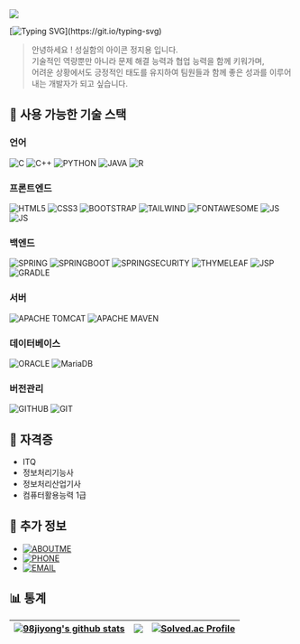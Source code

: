 <!--
> https://eunhee-programming.tistory.com/244<br>
> https://zzsza.github.io/development/2020/07/10/make-github-profile-readme/<br>
> https://hulrud.tistory.com/3<br>
> https://whkakrkr.tistory.com/entry/Github-Readme-%EA%BE%B8%EB%AF%B8%EA%B8%B0-%EC%B4%9D%EC%A0%95%EB%A6%AC-%F0%9F%8E%A8
![BOOTSTRAP](https://img.shields.io/badge/Bootstrap-563D7C?style=for-the-badge&logo=bootstrap&logoColor=white)
![JUPYTER](https://img.shields.io/badge/Made%20with-Jupyter-orange?style=for-the-badge&logo=Jupyter)
![GOOGLECOLAB](https://img.shields.io/badge/Colab-F9AB00?style=for-the-badge&logo=googlecolab&color=525252)
![SUBLIME TEXT](https://img.shields.io/badge/sublime_text-%23575757.svg?&style=for-the-badge&logo=sublime-text&logoColor=important)
-->

<!--
<a href="https://git.io/typing-svg"><img src="https://readme-typing-svg.demolab.com?font=Alkatra&weight=500&size=45&duration=3000&pause=1000&center=true&multiline=true&width=600&lines=%F0%9F%91%8B+Welcome+to+Jiyong's+Github+!" alt="Typing SVG" /></a>
-->

<img src="https://capsule-render.vercel.app/api?type=waving&height=100&color=36BCF7FF&textBg=false">

[![Typing SVG](https://readme-typing-svg.demolab.com?font=Alkatra&weight=500&size=45&duration=3000&pause=1000&center=true&multiline=true&width=850&height=100&lines=%F0%9F%91%8B+Welcome+to+Jiyong's+Github+!)](https://git.io/typing-svg)

> 안녕하세요 ! 성실함의 아이콘 정지용 입니다.<br>
> 기술적인 역량뿐만 아니라 문제 해결 능력과 협업 능력을 함께 키워가며,<br>
> 어려운 상황에서도 긍정적인 태도를 유지하여 팀원들과 함께 좋은 성과를 이루어내는 개발자가 되고 싶습니다.<br>

  
## 🔨 사용 가능한 기술 스택

### 언어
![C](https://img.shields.io/badge/C-A8B9CC?style=for-the-badge&logo=c&logoColor=white)
![C++](https://img.shields.io/badge/C++-00599C?style=for-the-badge&logo=cplusplus&logoColor=white)
![PYTHON](https://img.shields.io/badge/Python-14354C?style=for-the-badge&logo=python&logoColor=white)
![JAVA](https://img.shields.io/badge/Java-000000?style=for-the-badge&logo=openjdk&logoColor=white)
![R](https://img.shields.io/badge/R-276DC3?style=for-the-badge&logo=r&logoColor=white)

### 프론트엔드
![HTML5](https://img.shields.io/badge/HTML5-E34F26?style=for-the-badge&logo=html5&logoColor=white)
![CSS3](https://img.shields.io/badge/CSS3-1572B6?style=for-the-badge&logo=css3&logoColor=white)
![BOOTSTRAP](https://img.shields.io/badge/Bootstrap-563D7C?style=for-the-badge&logo=bootstrap&logoColor=white)
![TAILWIND](https://img.shields.io/badge/Tailwind&nbsp;CSS-06B6D4?style=for-the-badge&logo=Tailwindcss&logoColor=white)
![FONTAWESOME](https://img.shields.io/badge/Font&nbsp;Awesome-538DD7?style=for-the-badge&logo=Fontawesome&logoColor=white)
![JS](https://img.shields.io/badge/JavaScript-F7DF1E?style=for-the-badge&logo=JavaScript&logoColor=white)
![JS](https://img.shields.io/badge/JQuery-0769AD?style=for-the-badge&logo=JQuery&logoColor=white)

### 백엔드
![SPRING](https://img.shields.io/badge/Spring-6DB33F?style=for-the-badge&logo=spring&logoColor=white)
![SPRINGBOOT](https://img.shields.io/badge/Spring&nbsp;Boot-6DB33F?style=for-the-badge&logo=springboot&logoColor=white)
![SPRINGSECURITY](https://img.shields.io/badge/Spring&nbsp;Security-6DB33F?style=for-the-badge&logo=springsecurity&logoColor=white)
![THYMELEAF](https://img.shields.io/badge/Thymeleaf-005F0F?style=for-the-badge&logo=thymeleaf&logoColor=white)
![JSP](https://img.shields.io/badge/JSP-FF4500?style=for-the-badge&logo=JSP&logoColor=white)
![GRADLE](https://img.shields.io/badge/Gradle-02303A?style=for-the-badge&logo=gradle&logoColor=white)

### 서버
![APACHE TOMCAT](https://img.shields.io/badge/Apache&nbsp;Tomcat-F8DC75?style=for-the-badge&logo=ApacheTomcat&logoColor=white)
![APACHE MAVEN](https://img.shields.io/badge/Apache&nbsp;Maven-C71A36?style=for-the-badge&logo=ApacheMaven&logoColor=white)
  
### 데이터베이스
![ORACLE](https://img.shields.io/badge/Oracle-F80000?style=for-the-badge&logo=Oracle&logoColor=white)
![MariaDB](https://img.shields.io/badge/MariaDB-003545?style=for-the-badge&logo=MariaDB&logoColor=white)
  
### 버전관리
![GITHUB](https://img.shields.io/badge/Github-181717?style=for-the-badge&logo=github&logoColor=white)
![GIT](https://img.shields.io/badge/Git-F05032?style=for-the-badge&logo=git&logoColor=white)

 
## 🥇 자격증
- ITQ
- 정보처리기능사
- 정보처리산업기사
- 컴퓨터활용능력 1급

<div align=center>
<!--
[![Tech Blog Badge](http://img.shields.io/badge/-Tech%20blog-black?style=flat-square&logo=github&link=https://zzsza.github.io/)](https://zzsza.github.io/) 
[![Linkedin Badge](https://img.shields.io/badge/-LinkedIn-blue?style=flat-square&logo=Linkedin&logoColor=white&link=https://www.linkedin.com/in/seong-yun-byeon-8183a8113/)](https://www.linkedin.com/in/seong-yun-byeon-8183a8113/) 
[![Youtube Badge](https://img.shields.io/badge/Youtube-ff0000?style=flat-square&logo=youtube&link=https://www.youtube.com/c/kyleschool)](https://www.youtube.com/c/kyleschool) 
[![Facebook Badge](https://img.shields.io/badge/-Facebook-1877f2?style=flat-square&logo=facebook&logoColor=white&link=https://www.facebook.com/zzsza)](https://www.facebook.com/zzsza) 
[![Instagram Badge](https://img.shields.io/badge/-Instagram-dd2a7b?style=flat-square&logo=instagram&logoColor=white&link=https://www.instagram.com/data.scientist/)](https://www.instagram.com/data.scientist/) 
[![Gmail Badge](https://img.shields.io/badge/-Gmail-d14836?style=flat-square&logo=Gmail&logoColor=white&link=mailto:snugyun01@gmail.com)](mailto:snugyun01@gmail.com)
-->
</div>


## 💬 추가 정보
- <a href="https://98jiyong.github.io/about_me/" target="_blank" >![ABOUTME](https://img.shields.io/badge/프로필&nbsp;사이트&nbsp;가기-40AEF0?style=flat&logo=&logoColor=white)</a>
- <a href='tel:010-8740-5966'>![PHONE](https://img.shields.io/badge/연락처-4CDD76?style=flat&logo=&logoColor=white)</a>
- <a href="mailto:﻿98jiyong@gmail.com">![EMAIL](https://img.shields.io/badge/이메일-EA4335?style=flat&logo=&logoColor=white)</a>

## 📊 통계

| <a href="https://github.com/98jiyong/github-readme-stats"><img align="center" src="https://github-readme-stats.vercel.app/api?username=98jiyong&show_icons=true&hide_border=true" alt="98jiyong's github stats" /></a> | <a href="https://github.com/98jiyong/github-readme-stats"><img align="center" src="https://github-readme-stats.vercel.app/api/top-langs/?username=98jiyong&layout=compact&hide_border=true" /></a> | [![Solved.ac Profile](http://mazassumnida.wtf/api/v2/generate_badge?boj=98jiyong)](https://solved.ac/98jiyong/) |
| ------------- | ------------- | ------------- |


<!--
<img src="https://github-readme-stats.vercel.app/api/top-langs/?username=98jiyong">
<img src="https://github-readme-stats.vercel.app/api?username=98jiyong&show_icons=true">
-->

<!--
<a href="https://github.com/devxb/gitanimals">
<img
  src="https://render.gitanimals.org/farms/98jiyong"
  width="600"
  height="300"
/>
</a>
[![Hits](https://hits.seeyoufarm.com/api/count/incr/badge.svg?url=https%3A%2F%2Fgithub.com%2F98jiyong&count_bg=%2379C83D&title_bg=%23555555&icon=github.svg&icon_color=%23E7E7E7&title=visit&edge_flat=false)](https://hits.seeyoufarm.com)
-->
